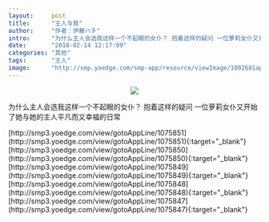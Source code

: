 ```yaml
---
layout:     post
title:      "主人与我"
author:     "作者：伊藤ハチ"
intro:      "为什么主人会选我这样一个不起眼的女仆？ 抱着这样的疑问 一位萝莉女仆又开始了她与她的主人平凡而又幸福的日常"
date:       "2018-02-14 12:17:09"
categories: "其他"
tags:       "主人"
image:      "http://smp.yoedge.com/smp-app/resource/viewImage/1002681appline.png"
---
```

<div style="text-align: center">
<p><img src="http://smp.yoedge.com/smp-app/resource/viewImage/1002681appline.png"/></p>
</div>
<p class="post-meta">
<span>为什么主人会选我这样一个不起眼的女仆？ 抱着这样的疑问 一位萝莉女仆又开始了她与她的主人平凡而又幸福的日常</span>
</p>
[http://smp3.yoedge.com/view/gotoAppLine/1075851](http://smp3.yoedge.com/view/gotoAppLine/1075851){:target="_blank"}
[http://smp3.yoedge.com/view/gotoAppLine/1075850](http://smp3.yoedge.com/view/gotoAppLine/1075850){:target="_blank"}
[http://smp3.yoedge.com/view/gotoAppLine/1075849](http://smp3.yoedge.com/view/gotoAppLine/1075849){:target="_blank"}
[http://smp3.yoedge.com/view/gotoAppLine/1075848](http://smp3.yoedge.com/view/gotoAppLine/1075848){:target="_blank"}
[http://smp3.yoedge.com/view/gotoAppLine/1075847](http://smp3.yoedge.com/view/gotoAppLine/1075847){:target="_blank"}


